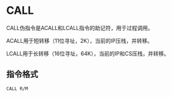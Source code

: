 # CALL

CALL伪指令是ACALL和LCALL指令的助记符，用于过程调用。

ACALL用于短转移（11位寻址，2K），当前的IP压栈，并转移。

LCALL用于长转移（16位寻址，64K），当前的IP和CS压栈，并转移。

## 指令格式
```
CALL R/M
```